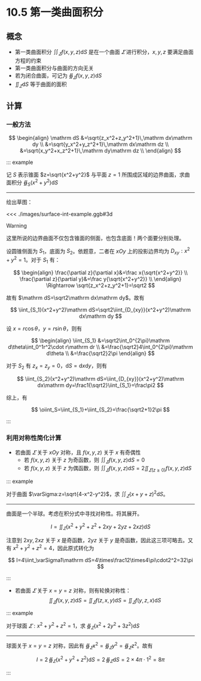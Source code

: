 # 10.5 第一类曲面积分

## 概念

- 第一类曲面积分 $\displaystyle\iint_\varSigma f(x,y,z)\mathrm dS$ 是在一个曲面 $\varSigma$ 进行积分，$x,y,z$ 要满足曲面方程的约束
- 第一类曲面积分与曲面的方向无关
- 若为闭合曲面，可记为 $\displaystyle\oiint_\varSigma f(x,y,z)\mathrm dS$
- $\displaystyle\iint_\varSigma\mathrm dS$ 等于曲面的面积

## 计算

### 一般方法

$$
\begin{align}
\mathrm dS
&=\sqrt{z_x^2+z_y^2+1}\,\mathrm dx\mathrm dy \\
&=\sqrt{y_x^2+y_z^2+1}\,\mathrm dx\mathrm dz \\
&=\sqrt{x_y^2+x_z^2+1}\,\mathrm dy\mathrm dz \\
\end{align}
$$

::: example

记 $S$ 表示锥面 $z=\sqrt{x^2+y^2}$ 与平面 $z=1$ 所围成区域的边界曲面，求曲面积分 $\displaystyle\oiint_S(x^2+y^2)\mathrm dS$

---

绘出草图：

<<< ./images/surface-int-example.ggb#3d

> [!warning]
>
> 这里所说的边界曲面不仅包含锥面的侧面，也包含底面！两个面要分别处理。

设圆锥侧面为 $S_1$，底面为 $S_2$。依题意，二者在 $xOy$ 上的投影边界均为 $D_{xy}:x^2+y^2=1$。对于 $S_1$ 有：

$$
\begin{align}
\frac{\partial z}{\partial x}&=\frac x{\sqrt{x^2+y^2}} \\
\frac{\partial z}{\partial y}&=\frac y{\sqrt{x^2+y^2}} \\
\end{align}
\Rightarrow
\sqrt{z_x^2+z_y^2+1}=\sqrt2
$$

故有 $\mathrm dS=\sqrt2\mathrm dx\mathrm dy$。故有

$$
\iint_{S_1}(x^2+y^2)\mathrm dS=\sqrt2\iint_{D_{xy}}(x^2+y^2)\mathrm dx\mathrm dy
$$

设 $x=r\cos\theta$，$y=r\sin\theta$，则有

$$
\begin{align}
\iint_{S_1}
&=\sqrt2\int_0^{2\pi}\mathrm d\theta\int_0^1r^2\cdot r\mathrm dr \\
&=\frac{\sqrt2}4\int_0^{2\pi}\mathrm d\theta \\
&=\frac{\sqrt2}2\pi
\end{align}
$$

对于 $S_2$ 有 $z_x=z_y=0$，$\mathrm dS=\mathrm dx\mathrm dy$，则有

$$
\iint_{S_2}(x^2+y^2)\mathrm dS=\iint_{D_{xy}}(x^2+y^2)\mathrm dx\mathrm dy=\frac1{\sqrt2}\iint_{S_1}=\frac\pi2
$$

综上，有

$$
\oiint_S=\iint_{S_1}+\iint_{S_2}=\frac{\sqrt2+1}2\pi
$$

:::

### 利用对称性简化计算

- 若曲面 $\varSigma$ 关于 $xOy$ 对称，且 $f(x,y,z)$ 关于 $x$ 有奇偶性
  - 若 $f(x,y,z)$ 关于 $z$ 为奇函数，则 $\displaystyle\iint_\varSigma f(x,y,z)\mathrm dS=0$
  - 若 $f(x,y,z)$ 关于 $z$ 为偶函数，则 $\displaystyle\iint_\varSigma f(x,y,z)\mathrm dS=2\displaystyle\iint_{\varSigma(z\ge0)} f(x,y,z)\mathrm dS$

::: example

对于曲面 $\varSigma:z=\sqrt{4-x^2-y^2}$，求 $\displaystyle\iint_\varSigma(x+y+z)^2\mathrm dS$。

---

曲面是一个半球。考虑在积分式中寻找对称性。将其展开。

$$
I=\iint_\varSigma(x^2+y^2+z^2+2xy+2yz+2xz)\mathrm dS
$$

注意到 $2xy,2xz$ 关于 $x$ 是奇函数，$2yz$ 关于 $y$ 是奇函数，因此这三项可略去。又有 $x^2+y^2+z^2=4$，因此原式转化为

$$
I=4\iint_\varSigma1\mathrm dS=4\times\frac12\times4\pi\cdot2^2=32\pi
$$

:::

- 若曲面 $\varSigma$ 关于 $x=y=z$ 对称，则有轮换对称性：
  $$
  \iint_\varSigma f(x,y,z)\mathrm dS
  =\iint_\varSigma f(z,x,y)\mathrm dS
  =\iint_\varSigma f(y,z,x)\mathrm dS
  $$

::: example

对于球面 $\varSigma:x^2+y^2+z^2=1$，求 $\displaystyle\oiint_\varSigma(x^2+2y^2+3z^2)\mathrm dS$

---

球面关于 $x=y=z$ 对称，因此有 $\displaystyle\oiint_\varSigma x^2=\displaystyle\oiint_\varSigma y^2=\displaystyle\oiint_\varSigma z^2$。故有

$$
I=2\,\oiint_\varSigma(x^2+y^2+z^2)\mathrm dS=2\,\oiint_\varSigma\mathrm dS=2\times4\pi\cdot1^2=8\pi
$$

:::
